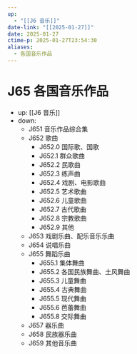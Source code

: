 ```yaml
---
up:
  - "[[J6 音乐]]"
date-link: "[[2025-01-27]]"
date: 2025-01-27
ctime-p: 2025-01-27T23:54:30
aliases:
  - 各国音乐作品
---
```


# J65 各国音乐作品

- up: [[J6 音乐]]
- down:	
	- J651 音乐作品综合集
	- J652 歌曲
		- J652.0 国际歌、国歌
		- J652.1 群众歌曲
		- J652.2 民歌曲
		- J652.3 练声曲
		- J652.4 戏剧、电影歌曲
		- J652.5 艺术歌曲
		- J652.6 儿童歌曲
		- J652.7 古代歌曲
		- J652.8 宗教歌曲
		- J652.9 其他
	- J653 戏剧乐曲、配乐音乐乐曲
	- J654 说唱乐曲
	- J655 舞蹈乐曲
		- J655.1 集体舞曲
		- J655.2 各国民族舞曲、土风舞曲
		- J655.3 儿童舞曲
		- J655.4 古典舞曲
		- J655.5 现代舞曲
		- J655.6 芭蕾舞曲
		- J655.8 交际舞曲
	- J657 器乐曲
	- J658 民族器乐曲
	- J659 其他音乐曲
	
